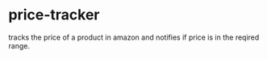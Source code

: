 # price-tracker
tracks the price of a product in amazon and notifies if price is in the reqired range.
